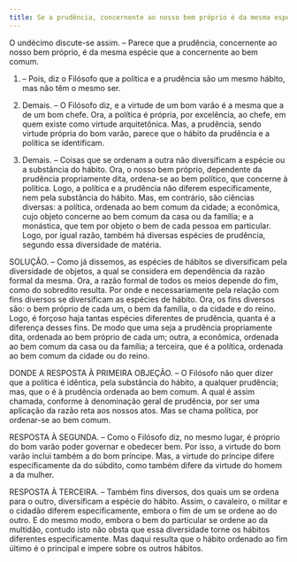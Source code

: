 ```yaml
---
title: Se a prudência, concernente ao nosso bem próprio é da mesma espécie que a concernente ao bem comum
---
```


O undécimo discute-se assim. – Parece que a prudência, concernente ao nosso bem próprio, é da mesma espécie que a concernente ao bem comum.  

1. – Pois, diz o Filósofo que a política e a prudência são um mesmo hábito, mas não têm o mesmo ser.  

2. Demais. – O Filósofo diz, e a virtude de um bom varão é a mesma que a de um bom chefe. Ora, a política é própria, por excelência, ao chefe, em quem existe como virtude arquitetônica. Mas, a prudência, sendo virtude própria do bom varão, parece que o hábito da prudência e a política se identificam.  

3. Demais. – Coisas que se ordenam a outra não diversificam a espécie ou a substância do hábito. Ora, o nosso bem próprio, dependente da prudência propriamente dita, ordena-se ao bem político, que concerne à política. Logo, a política e a prudência não diferem especificamente, nem pela substância do hábito.  Mas, em contrário, são ciências diversas: a política, ordenada ao bem comum da cidade; a econômica, cujo objeto concerne ao bem comum da casa ou da família; e a monástica, que tem por objeto o bem de cada pessoa em particular. Logo, por igual razão, também há diversas espécies de prudência, segundo essa diversidade de matéria.  

SOLUÇÃO. – Como já dissemos, as espécies de hábitos se diversificam pela diversidade de objetos, a qual se considera em dependência da razão formal da mesma. Ora, a razão formal de todos os meios depende do fim, como do sobredito resulta. Por onde e necessariamente pela relação com fins diversos se diversificam as espécies de hábito. Ora, os fins diversos são: o bem próprio de cada um, o bem da família, o da cidade e do reino. Logo, é forçoso haja tantas espécies diferentes de prudência, quanta é a diferença desses fins. De modo que uma seja a prudência propriamente dita, ordenada ao bem próprio de cada um; outra, a econômica, ordenada ao bem comum da casa ou da família; a terceira, que é a política, ordenada ao bem comum da cidade ou do reino.  

DONDE A RESPOSTA À PRIMEIRA OBJEÇÃO. – O Filósofo não quer dizer que a política é idêntica, pela substância do hábito, a qualquer prudência; mas, que o é à prudência ordenada ao bem comum. A qual é assim chamada, conforme à denominação geral de prudência, por ser uma aplicação da razão reta aos nossos atos. Mas se chama política, por ordenar-se ao bem comum.  

RESPOSTA À SEGUNDA. – Como o Filósofo diz, no mesmo lugar, é próprio do bom varão poder governar e obedecer bem. Por isso, a virtude do bom varão inclui também a do bom príncipe. Mas, a virtude do príncipe difere especificamente da do súbdito, como também difere da virtude do homem a da mulher.  

RESPOSTA À TERCEIRA. – Também fins diversos, dos quais um se ordena para o outro, diversificam a espécie do hábito. Assim, o cavaleiro, o militar e o cidadão diferem especificamente, embora o fim de um se ordene ao do outro. E do mesmo modo, embora o bem do particular se ordene ao da multidão, contudo isto não obsta que essa diversidade torne os hábitos diferentes especificamente. Mas daqui resulta que o hábito ordenado ao fim último é o principal e impere sobre os outros hábitos.